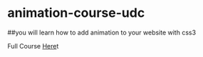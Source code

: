 # animation-course-udc
##you will learn how to add animation to your website with css3 

Full Course [Here](https://www.youtube.com/watch?v=s_dtZw4ndKc&list=PLGMjH0KDBZRh-Q3zNMT_QN4rWGxg-Otjg)t
